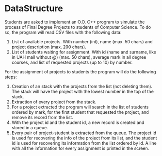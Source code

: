 # DataStructure
Students are asked to implement an O.O. C++ program to simulate the process of Final Degree Projects to students of Computer Science.
To do so, the program will read CSV files with the following data:
1.	List of available projects. With number (int), name (max. 50 chars) and project description (max. 200 chars).
2.	List of students waiting for assignment. With id (name and surname, like in UAH mail without @) (max. 50 chars), average mark in all degree courses, and list of requested projects (up to 10) by number.

For the assignment of projects to students the program will do the following steps:
1.	Creation of an stack with the projects from the list (not deleting them). The stack will have the project with the lowest number in the top of the stack.
2.	Extraction of every project from the stack. 
1.	For a project extracted the program will search in the list of students ordered by mark, for the first student that requested the project, and remove its record from the list.
2.	With the project id and the student id, a new record is created and stored in a queue.
3.	Every pair of project-student is extracted from the queue. The project id is used for recovering the info of the project from its list, and the student id is used for recovering its information from the list ordered by id. A line with all the information for every assignment is printed in the screen.
